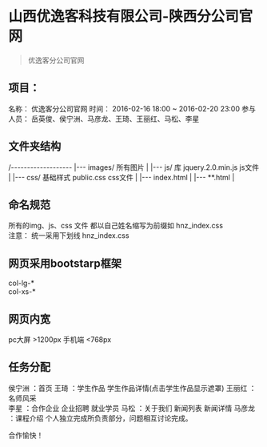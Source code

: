 # 山西优逸客科技有限公司-陕西分公司官网
> 优逸客分公司官网

## 项目：
   名称：
   		优逸客分公司官网
   时间：
   		2016-02-16 18:00 ~ 2016-02-20 23:00
   参与人员：
   		岳英俊、侯宁洲、马彦龙、王琦、王丽红、马松、李星

## 文件夹结构
/-------------------
  |--- images/  所有图片
  |
  |--- js/      库 jquery.2.0.min.js   js文件
  |
  |--- css/     基础样式 public.css    css文件
  |
  |--- index.html
  |
  |--- **.html
  |

## 命名规范
  所有的img、js、css 文件 都以自己姓名缩写为前缀如   hnz_index.css  
  注意： 统一采用下划线     hnz_index.css 

## 网页采用bootstarp框架
  col-lg-*   
  col-xs-*   

## 网页内宽
  pc大屏 >1200px
  手机端 <768px

## 任务分配
  侯宁洲 ：首页
  王琦   ：学生作品 学生作品详情(点击学生作品显示遮罩)
  王丽红 ：名师风采  
  李星   ：合作企业 企业招聘 就业学员 
  马松   ：关于我们 新闻列表 新闻详情
  马彦龙 ：课程介绍
  个人独立完成所负责部分，问题相互讨论完成。

  合作愉快！
  



